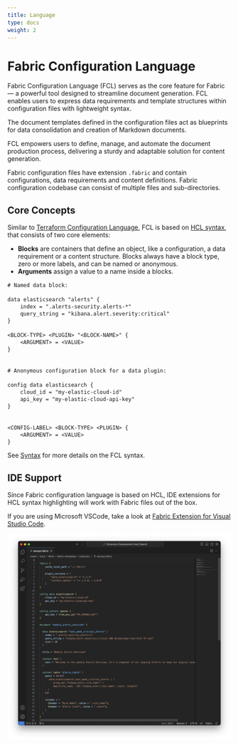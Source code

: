 ```yaml
---
title: Language
type: docs
weight: 2
---
```


# Fabric Configuration Language

Fabric Configuration Language (FCL) serves as the core feature for Fabric — a powerful tool designed to streamline document generation. FCL enables users to express data requirements and template structures within configuration files with lightweight syntax.

The document templates defined in the configuration files act as blueprints for data consolidation and creation of Markdown documents.

FCL empowers users to define, manage, and automate the document production process, delivering a sturdy and adaptable solution for content generation.

Fabric configuration files have extension `.fabric` and contain configurations, data requirements and content definitions. Fabric configuration codebase can consist of multiple files and sub-directories.

## Core Concepts

Similar to [Terraform Configuration Language](https://developer.hashicorp.com/terraform/language), FCL is based on [HCL syntax](https://github.com/hashicorp/hcl), that consists of two core elements:

- **Blocks** are containers that define an object, like a configuration, a data requirement or a content structure. Blocks always have a block type, zero or more labels, and can be named or anonymous.
- **Arguments** assign a value to a name inside a blocks.

```hcl
# Named data block:

data elasticsearch "alerts" {
    index = ".alerts-security.alerts-*"
    query_string = "kibana.alert.severity:critical"
}

<BLOCK-TYPE> <PLUGIN> "<BLOCK-NAME>" {
    <ARGUMENT> = <VALUE>
}


# Anonymous configuration block for a data plugin:

config data elasticsearch {
    cloud_id = "my-elastic-cloud-id"
    api_key = "my-elastic-cloud-api-key"
}


<CONFIG-LABEL> <BLOCK-TYPE> <PLUGIN> {
    <ARGUMENT> = <VALUE>
}
```

See [Syntax](./syntax/) for more details on the FCL syntax.

## IDE Support

Since Fabric configuration language is based on HCL, IDE extensions for HCL syntax highlighting will work with Fabric files out of the box.

If you are using Microsoft VSCode, take a look at [Fabric Extension for Visual Studio Code](https://github.com/blackstork-io/vscode-fabric).

![VSCode Fabric Extension screenshot](./vscode-fabric-screenshot.png)
